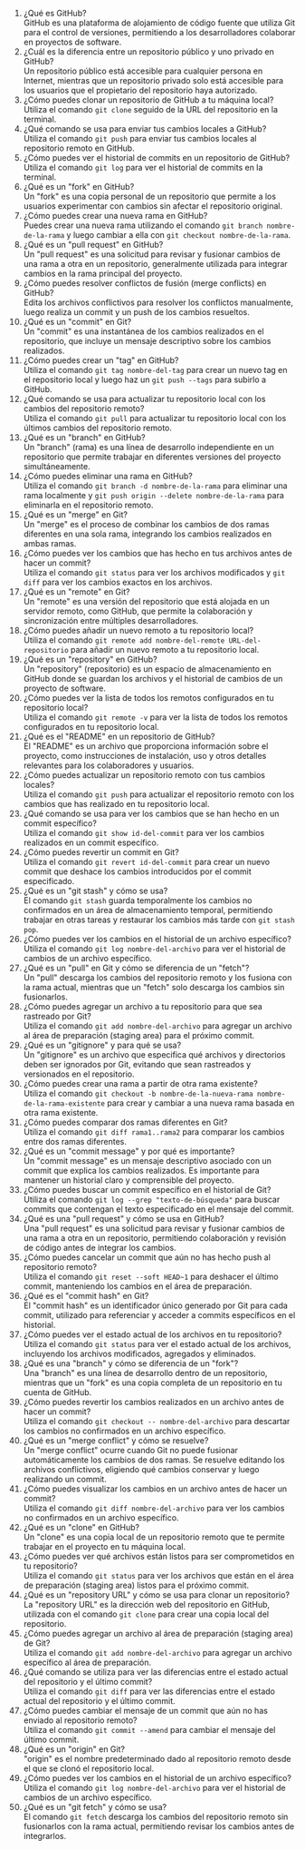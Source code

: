 1) ¿Qué es GitHub?  
    GitHub es una plataforma de alojamiento de código fuente que utiliza Git para el control de versiones, permitiendo a los desarrolladores colaborar en proyectos de software.
2) ¿Cuál es la diferencia entre un repositorio público y uno privado en GitHub?  
    Un repositorio público está accesible para cualquier persona en Internet, mientras que un repositorio privado solo está accesible para los usuarios que el propietario del repositorio haya autorizado.
3) ¿Cómo puedes clonar un repositorio de GitHub a tu máquina local?  
    Utiliza el comando `git clone` seguido de la URL del repositorio en la terminal.
4) ¿Qué comando se usa para enviar tus cambios locales a GitHub?  
    Utiliza el comando `git push` para enviar tus cambios locales al repositorio remoto en GitHub.
5) ¿Cómo puedes ver el historial de commits en un repositorio de GitHub?  
    Utiliza el comando `git log` para ver el historial de commits en la terminal.
6) ¿Qué es un "fork" en GitHub?  
    Un "fork" es una copia personal de un repositorio que permite a los usuarios experimentar con cambios sin afectar el repositorio original.
7) ¿Cómo puedes crear una nueva rama en GitHub?  
    Puedes crear una nueva rama utilizando el comando `git branch nombre-de-la-rama` y luego cambiar a ella con `git checkout nombre-de-la-rama`.
8) ¿Qué es un "pull request" en GitHub?  
    Un "pull request" es una solicitud para revisar y fusionar cambios de una rama a otra en un repositorio, generalmente utilizada para integrar cambios en la rama principal del proyecto.
9) ¿Cómo puedes resolver conflictos de fusión (merge conflicts) en GitHub?  
    Edita los archivos conflictivos para resolver los conflictos manualmente, luego realiza un commit y un push de los cambios resueltos.
10) ¿Qué es un "commit" en Git?  
    Un "commit" es una instantánea de los cambios realizados en el repositorio, que incluye un mensaje descriptivo sobre los cambios realizados.
11) ¿Cómo puedes crear un "tag" en GitHub?  
    Utiliza el comando `git tag nombre-del-tag` para crear un nuevo tag en el repositorio local y luego haz un `git push --tags` para subirlo a GitHub.
12) ¿Qué comando se usa para actualizar tu repositorio local con los cambios del repositorio remoto?  
    Utiliza el comando `git pull` para actualizar tu repositorio local con los últimos cambios del repositorio remoto.
13) ¿Qué es un "branch" en GitHub?  
    Un "branch" (rama) es una línea de desarrollo independiente en un repositorio que permite trabajar en diferentes versiones del proyecto simultáneamente.
14) ¿Cómo puedes eliminar una rama en GitHub?  
    Utiliza el comando `git branch -d nombre-de-la-rama` para eliminar una rama localmente y `git push origin --delete nombre-de-la-rama` para eliminarla en el repositorio remoto.
15) ¿Qué es un "merge" en Git?  
    Un "merge" es el proceso de combinar los cambios de dos ramas diferentes en una sola rama, integrando los cambios realizados en ambas ramas.
16) ¿Cómo puedes ver los cambios que has hecho en tus archivos antes de hacer un commit?  
    Utiliza el comando `git status` para ver los archivos modificados y `git diff` para ver los cambios exactos en los archivos.
17) ¿Qué es un "remote" en Git?  
    Un "remote" es una versión del repositorio que está alojada en un servidor remoto, como GitHub, que permite la colaboración y sincronización entre múltiples desarrolladores.
18) ¿Cómo puedes añadir un nuevo remoto a tu repositorio local?  
    Utiliza el comando `git remote add nombre-del-remote URL-del-repositorio` para añadir un nuevo remoto a tu repositorio local.
19) ¿Qué es un "repository" en GitHub?  
    Un "repository" (repositorio) es un espacio de almacenamiento en GitHub donde se guardan los archivos y el historial de cambios de un proyecto de software.
20) ¿Cómo puedes ver la lista de todos los remotos configurados en tu repositorio local?  
    Utiliza el comando `git remote -v` para ver la lista de todos los remotos configurados en tu repositorio local.
21) ¿Qué es el "README" en un repositorio de GitHub?  
    El "README" es un archivo que proporciona información sobre el proyecto, como instrucciones de instalación, uso y otros detalles relevantes para los colaboradores y usuarios.
22) ¿Cómo puedes actualizar un repositorio remoto con tus cambios locales?  
    Utiliza el comando `git push` para actualizar el repositorio remoto con los cambios que has realizado en tu repositorio local.
23) ¿Qué comando se usa para ver los cambios que se han hecho en un commit específico?  
    Utiliza el comando `git show id-del-commit` para ver los cambios realizados en un commit específico.
24) ¿Cómo puedes revertir un commit en Git?  
    Utiliza el comando `git revert id-del-commit` para crear un nuevo commit que deshace los cambios introducidos por el commit especificado.
25) ¿Qué es un "git stash" y cómo se usa?  
    El comando `git stash` guarda temporalmente los cambios no confirmados en un área de almacenamiento temporal, permitiendo trabajar en otras tareas y restaurar los cambios más tarde con `git stash pop`.
26) ¿Cómo puedes ver los cambios en el historial de un archivo específico?  
    Utiliza el comando `git log nombre-del-archivo` para ver el historial de cambios de un archivo específico.
27) ¿Qué es un "pull" en Git y cómo se diferencia de un "fetch"?  
    Un "pull" descarga los cambios del repositorio remoto y los fusiona con la rama actual, mientras que un "fetch" solo descarga los cambios sin fusionarlos.
28) ¿Cómo puedes agregar un archivo a tu repositorio para que sea rastreado por Git?  
    Utiliza el comando `git add nombre-del-archivo` para agregar un archivo al área de preparación (staging area) para el próximo commit.
29) ¿Qué es un "gitignore" y para qué se usa?  
    Un "gitignore" es un archivo que especifica qué archivos y directorios deben ser ignorados por Git, evitando que sean rastreados y versionados en el repositorio.
30) ¿Cómo puedes crear una rama a partir de otra rama existente?  
    Utiliza el comando `git checkout -b nombre-de-la-nueva-rama nombre-de-la-rama-existente` para crear y cambiar a una nueva rama basada en otra rama existente.
31) ¿Cómo puedes comparar dos ramas diferentes en Git?  
    Utiliza el comando `git diff rama1..rama2` para comparar los cambios entre dos ramas diferentes.
32) ¿Qué es un "commit message" y por qué es importante?  
    Un "commit message" es un mensaje descriptivo asociado con un commit que explica los cambios realizados. Es importante para mantener un historial claro y comprensible del proyecto.
33) ¿Cómo puedes buscar un commit específico en el historial de Git?  
    Utiliza el comando `git log --grep "texto-de-búsqueda"` para buscar commits que contengan el texto especificado en el mensaje del commit.
34) ¿Qué es una "pull request" y cómo se usa en GitHub?  
    Una "pull request" es una solicitud para revisar y fusionar cambios de una rama a otra en un repositorio, permitiendo colaboración y revisión de código antes de integrar los cambios.
35) ¿Cómo puedes cancelar un commit que aún no has hecho push al repositorio remoto?  
    Utiliza el comando `git reset --soft HEAD~1` para deshacer el último commit, manteniendo los cambios en el área de preparación.
36) ¿Qué es el "commit hash" en Git?  
    El "commit hash" es un identificador único generado por Git para cada commit, utilizado para referenciar y acceder a commits específicos en el historial.
37) ¿Cómo puedes ver el estado actual de los archivos en tu repositorio?  
    Utiliza el comando `git status` para ver el estado actual de los archivos, incluyendo los archivos modificados, agregados y eliminados.
38) ¿Qué es una "branch" y cómo se diferencia de un "fork"?  
    Una "branch" es una línea de desarrollo dentro de un repositorio, mientras que un "fork" es una copia completa de un repositorio en tu cuenta de GitHub.
39) ¿Cómo puedes revertir los cambios realizados en un archivo antes de hacer un commit?  
    Utiliza el comando `git checkout -- nombre-del-archivo` para descartar los cambios no confirmados en un archivo específico.
40) ¿Qué es un "merge conflict" y cómo se resuelve?  
    Un "merge conflict" ocurre cuando Git no puede fusionar automáticamente los cambios de dos ramas. Se resuelve editando los archivos conflictivos, eligiendo qué cambios conservar y luego realizando un commit.
41) ¿Cómo puedes visualizar los cambios en un archivo antes de hacer un commit?  
    Utiliza el comando `git diff nombre-del-archivo` para ver los cambios no confirmados en un archivo específico.
42) ¿Qué es un "clone" en GitHub?  
    Un "clone" es una copia local de un repositorio remoto que te permite trabajar en el proyecto en tu máquina local.
43) ¿Cómo puedes ver qué archivos están listos para ser comprometidos en tu repositorio?  
    Utiliza el comando `git status` para ver los archivos que están en el área de preparación (staging area) listos para el próximo commit.
44) ¿Qué es un "repository URL" y cómo se usa para clonar un repositorio?  
    La "repository URL" es la dirección web del repositorio en GitHub, utilizada con el comando `git clone` para crear una copia local del repositorio.
45) ¿Cómo puedes agregar un archivo al área de preparación (staging area) de Git?  
    Utiliza el comando `git add nombre-del-archivo` para agregar un archivo específico al área de preparación.
46) ¿Qué comando se utiliza para ver las diferencias entre el estado actual del repositorio y el último commit?  
    Utiliza el comando `git diff` para ver las diferencias entre el estado actual del repositorio y el último commit.
47) ¿Cómo puedes cambiar el mensaje de un commit que aún no has enviado al repositorio remoto?  
    Utiliza el comando `git commit --amend` para cambiar el mensaje del último commit.
48) ¿Qué es un "origin" en Git?  
    "origin" es el nombre predeterminado dado al repositorio remoto desde el que se clonó el repositorio local.
49) ¿Cómo puedes ver los cambios en el historial de un archivo específico?  
    Utiliza el comando `git log nombre-del-archivo` para ver el historial de cambios de un archivo específico.
50) ¿Qué es un "git fetch" y cómo se usa?  
    El comando `git fetch` descarga los cambios del repositorio remoto sin fusionarlos con la rama actual, permitiendo revisar los cambios antes de integrarlos.
